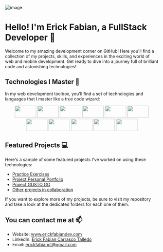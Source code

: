 ![image](https://github.com/erickfabiandev/erickfabiandev/assets/109047392/f8a94d3a-4dfd-46a2-ae02-b7e587f0090f)

<!DOCTYPE html>
<html lang="es">
<head>
  <meta charset="UTF-8">
  <meta name="viewport" content="width=device-width, initial-scale=1.0">
          
 </head>
<body>
  <h1> Hello! I'm Erick Fabian, a FullStack Developer 👋</h1>
  
  <p>Welcome to my amazing development corner on GitHub! Here you'll find a collection of my projects, skills, and experiences in the exciting world of web and mobile development. Get ready to dive into a journey full of brilliant code and astonishing technologies!</p>

  <h2>Technologies I Master  🚀</h2>

  <p>In my web development toolbox, you'll find a set of technologies and languages that I master like a true code wizard:</p>

  <div align="center">
    <img src="https://cdn.jsdelivr.net/gh/devicons/devicon/icons/css3/css3-original-wordmark.svg" height="40" width="70" />
    <img src="https://cdn.jsdelivr.net/gh/devicons/devicon/icons/html5/html5-original-wordmark.svg" height="40" width="70"/>
    <img src="https://cdn.jsdelivr.net/gh/devicons/devicon/icons/javascript/javascript-plain.svg" height="40" width="70"/>
    <img src="https://cdn.jsdelivr.net/gh/devicons/devicon/icons/react/react-original-wordmark.svg" height="40" width="70"/>
    <img src="https://cdn.jsdelivr.net/gh/devicons/devicon/icons/docker/docker-plain-wordmark.svg" height="40" width="70"/>
    <img src="https://cdn.jsdelivr.net/gh/devicons/devicon/icons/nodejs/nodejs-plain-wordmark.svg" height="40" width="70" />
    <img src="https://cdn.jsdelivr.net/gh/devicons/devicon/icons/mysql/mysql-original-wordmark.svg" height="40" width="70" />
    <img src="https://cdn.jsdelivr.net/gh/devicons/devicon/icons/graphql/graphql-plain-wordmark.svg" height="40" width="70" />
    <img src="https://cdn.jsdelivr.net/gh/devicons/devicon/icons/mongodb/mongodb-original-wordmark.svg" height="40" width="70" />    
    <img src="https://cdn.jsdelivr.net/gh/devicons/devicon/icons/git/git-plain-wordmark.svg" height="40" width="70" />
    <img src="https://cdn.jsdelivr.net/gh/devicons/devicon/icons/android/android-original-wordmark.svg" height="40" width="70" />
  </div>

  <h2>Featured Projects  💻</h2>

  <p>Here's a sample of some featured projects I've worked on using these technologies:</p>

  <ul>
    <li><a href="https://github.com/erickfabiandev/practiceExercise">Practice Exercises</a></li>
    <li><a href="https://github.com/erickfabiandev/portafolioProject">Project Personal Portfolio</a></li>
    <li><a href="#">Project GUSTO GO</a></li>
    <li><a href="https://github.com/erickfabiandev/CrudProject-React-Express">Other projects in collaboration</a></li>
  </ul>

  <p>If you want to explore more of my projects, be sure to visit my repository and take a look at the dedicated folders for each one of them.</p>

  <h2>You can contact me at  📫</h2>

  <ul>
    <li>Website: <a href="http://www.erickfabiandev.com">www.erickfabiandev.com</a></li>
    <li>LinkedIn: <a href="https://www.linkedin.com/in/erickfabiandev/">Erick Fabian Carrasco Talledo</a></li>
    <li>Email: <a href="mailto:erickfabianct@gmail.com">erickfabianct@gmail.com</a></li>
  </ul>

</body>
</html>
